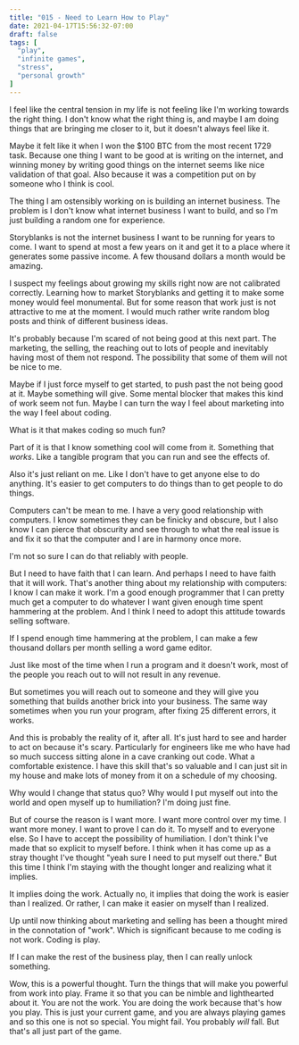 ```yaml
---
title: "015 - Need to Learn How to Play"
date: 2021-04-17T15:56:32-07:00
draft: false
tags: [
  "play",
  "infinite games",
  "stress",
  "personal growth"
]
---
```


I feel like the central tension in my life is not feeling like I'm
working towards the right thing. I don't know what the right thing is,
and maybe I am doing things that are bringing me closer to it, but it
doesn't always feel like it.

Maybe it felt like it when I won the $100 BTC from the most recent
1729 task. Because one thing I want to be good at is writing on
the internet, and winning money by writing good things on the internet
seems like nice validation of that goal. Also because it was a
competition put on by someone who I think is cool.

The thing I am ostensibly working on is building an internet
business. The problem is I don't know what internet business I want to
build, and so I'm just building a random one for experience.

Storyblanks is not the internet business I want to be running for
years to come. I want to spend at most a few years on it and get it to
a place where it generates some passive income. A few thousand dollars
a month would be amazing.

I suspect my feelings about growing my skills right now are not
calibrated correctly. Learning how to market Storyblanks and getting
it to make some money would feel monumental. But for some reason that
work just is not attractive to me at the moment. I would much rather
write random blog posts and think of different business ideas.

It's probably because I'm scared of not being good at this next
part. The marketing, the selling, the reaching out to lots of people
and inevitably having most of them not respond. The possibility that
some of them will not be nice to me.

Maybe if I just force myself to get started, to push past the not
being good at it. Maybe something will give. Some mental blocker that
makes this kind of work seem not fun. Maybe I can turn the way I feel
about marketing into the way I feel about coding.

What is it that makes coding so much fun?

Part of it is that I know something cool will come from it. Something
that _works_. Like a tangible program that you can run and see the
effects of.

Also it's just reliant on me. Like I don't have to get anyone else to
do anything. It's easier to get computers to do things than to get
people to do things.

Computers can't be mean to me. I have a very good relationship with
computers. I know sometimes they can be finicky and obscure, but I
also know I can pierce that obscurity and see through to what the real
issue is and fix it so that the computer and I are in harmony once
more.

I'm not so sure I can do that reliably with people.

But I need to have faith that I can learn. And perhaps I need to have
faith that it will work. That's another thing about my relationship
with computers: I know I can make it work. I'm a good enough
programmer that I can pretty much get a computer to do whatever I want
given enough time spent hammering at the problem. And I think I need
to adopt this attitude towards selling software.

If I spend enough time hammering at the problem, I can make a few
thousand dollars per month selling a word game editor.

Just like most of the time when I run a program and it doesn't work,
most of the people you reach out to will not result in any revenue.

But sometimes you will reach out to someone and they will give you
something that builds another brick into your business. The same way
sometimes when you run your program, after fixing 25 different errors,
it works.

And this is probably the reality of it, after all. It's just hard to
see and harder to act on because it's scary. Particularly for
engineers like me who have had so much success sitting alone in a cave
cranking out code. What a comfortable existence. I have this skill
that's so valuable and I can just sit in my house and make lots of
money from it on a schedule of my choosing.

Why would I change that status quo? Why would I put myself out into
the world and open myself up to humiliation? I'm doing just fine.

But of course the reason is I want more. I want more control over my
time. I want more money. I want to prove I can do it. To myself and to
everyone else. So I have to accept the possibility of humiliation. I
don't think I've made that so explicit to myself before. I think when
it has come up as a stray thought I've thought "yeah sure I need to
put myself out there." But this time I think I'm staying with the
thought longer and realizing what it implies.

It implies doing the work. Actually no, it implies that doing the work
is easier than I realized. Or rather, I can make it easier on myself
than I realized.

Up until now thinking about marketing and selling has been a thought
mired in the connotation of "work". Which is significant because to me
coding is not work. Coding is play.

If I can make the rest of the business play, then I can really unlock
something.

Wow, this is a powerful thought. Turn the things that will make you
powerful from work into play. Frame it so that you can be nimble and
lighthearted about it. You are not the work. You are doing the work
because that's how you play. This is just your current game, and you
are always playing games and so this one is not so special. You might
fail. You probably _will_ fall. But that's all just part of the game.

